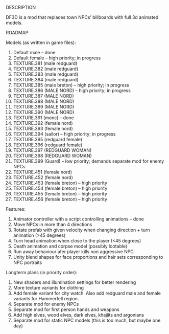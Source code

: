 DESCRIPTION

DF3D is a mod that replaces town NPCs’ billboards with full 3d animated models.

ROADMAP

Models (as written in game files):
1. Default male – done 
2. Default female – high priority; in progress
3. TEXTURE.381 (male redguard)
4. TEXTURE.382 (male redguard)
15. TEXTURE.383 (male redguard)
6. TEXTURE.384 (male redguard)
7. TEXTURE.385 (male breton) – high priority; in progress
8. TEXTURE.386 (MALE NORD) – high priority; in progress
9. TEXTURE.387 (MALE NORD)
10. TEXTURE.388 (MALE NORD)
11. TEXTURE.389 (MALE NORD)
12. TEXTURE.390 (MALE NORD)
13. TEXTURE.391 (monc) – done 
14. TEXTURE.392 (female nord)
15. TEXTURE.393 (female nord)
16. TEXTURE.394 (sailor) – high priority; in progress
17. TEXTURE.395 (redguard female)
18. TEXTURE.396 (redguard female)
19. TEXTURE.397 (REDGUARD WOMAN)
20. TEXTURE.398 (REDGUARD WOMAN)
21. TEXTURE.399 (Guard) – low priority; demands separate mod for enemy NPCs
22. TEXTURE.451 (female nord)
23. TEXTURE.452 (female nord)
24. TEXTURE.453 (female breton) – high priority
25. TEXTURE.454 (female breton) – high priority
26. TEXTURE.455 (female breton) – high priority
27. TEXTURE.456 (female breton) – high priority

Features:
1. Animator controller with a script controlling animations – done
2. Move NPCs in more than 4 directions
3. Rotate prefab with given velocity when changing direction + turn animation (>45 degrees)
4. Turn head animation when close to the player (<45 degrees)
5. Death animation and corpse model (possibly lootable)
6. Run away behaviour afer player kills non aggressive NPC
7. Unity blend shapes for face proportions and hair sets corresponding to NPC portraits

Longterm plans (in priority order):
1. New shaders and illumination settings for better rendering
2. More texture variants for clothing
3. Add female variant for city watch. Also add redguard male and female variants for Hammerfell region.
4. Separate mod for enemy NPCs
5. Separate mod for first person hands and weapons
6. Add high elves, wood elves, dark elves, khajiits and argonians
7. Separate mod for static NPC models (this is too much, but maybe one day)